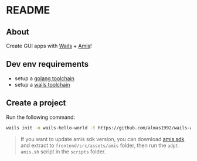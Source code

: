 # README

## About

Create GUI apps with [Wails](https://wails.io/) + [Amis](https://aisuda.bce.baidu.com/amis/zh-CN/docs/index)!

## Dev env requirements

- setup a [golang toolchain](https://go.dev/doc/install)
- setup a [wails toolchain](https://wails.io/docs/next/gettingstarted/installation)

## Create a project

Run the following command:

```bash
wails init -n wails-hello-world -t https://github.com/almas1992/wails-amis-js-sdk-template
```

> If you want to update amis sdk version, you can download [amis sdk](https://github.com/baidu/amis/releases) and extract to `frontend/src/assets/amis` folder, then run the `adpt-amis.sh` script in the `scripts` folder.
